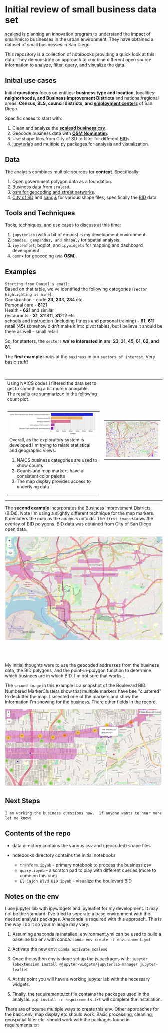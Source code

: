 # Initial review of small business data set

[scalesd](https://www.scalesd.com/) is planning an innovation program to understand the impact of small/micro businesses in the urban environment.  They have obtained a dataset of small businesses in San Diego.

This repository is a  collection of notebooks providing a quick look at this data.  They demonstrate an approach to combine different open source information to analyze, filter, query, and visualize the data.

## Initial use cases
Initial **questions** focus on entities: **business type and location**,  localities: **neighorhoods, and Business Improvement Districts** and national/regional areas: **Census, BLS, council districts, and [employment centers](https://www.sandag.org/index.asp?classid=16&subclassid=127&projectid=581&fuseaction=projects.detail)** of San Diego.<br/>

Specific cases to start with:

  1. Clean and analyze the **[scalesd business csv](https://onedrive.live.com/edit.aspx?resid=1E5F39F3051216FA!217&cid=af24648a-ad9d-4a64-91f2-1c89990698c1&ithint=file%2cxlsx&wdOrigin=OFFICECOM-WEB.START.MRU)**.
  2. Geocode business data with **[OSM Nominatim](https://nominatim.openstreetmap.org/ui/search.html)**.
  3. Use shape files from City of SD to filter for different [BID](https://www.sandiego.gov/economic-development/about/bids)s.
  2. [jupyterlab](https://jupyter.org/) and multiple py packages for analysis and visualization.

## Data
The analysis combines multiple sources for **context**.  Specifically:<br/>

  1. Open government polygon data as a foundation.
  2. Business data from `scalesd`.
  3. [osm for geocoding and street networks](https://geoffboeing.com/2016/11/osmnx-python-street-networks/).
  4. [City of SD](https://data.sandiego.gov/) and [sangis](https://sangis.org/download/index.html) for various shape files, specifically the [BID](https://data.sandiego.gov/datasets/business-improvement-districts/) data.

## Tools and Techniques
Tools, techniques, and use cases to discuss at this time:

  1. `jupyterlab` (with a bit of emacs) is my development environment.
  2. `pandas, geopandas, and shapely` for spatial analysis.
  3. `ipyleaflet`, bqplot, and `ipywidgets` for mapping and dashboard development.
  4. `osmnx` for geocoding (via **OSM**).

## Examples

`Starting from Daniel's email:`<br/>
Based on that table, we've identified the following categories (`sector highlighting is mine`):<br/>
Construction - code **23**, **23**3, **23**4 etc.<br/>
Personal care - **81**21<br/>
Health - **62**1 and similar<br/>
restaurants - **31**, **31**1811, **31**212 etc.<br/>
schools and instruction (including fitness and personal training) - **61**, **61**1<br/>
retail (**45**) somehow didn't make it into pivot tables, but I believe it should be there as well - small retail

So, for starters, the `sectors` **we're interested in** are: **23, 31, 45, 61, 62, and 81**.

The **first example** looks at the `business` in our `sectors of interest`.  Very basic stuff!<br><br><br>





  <table>
      <tr> 
        <td >
            <table >
                <tr>Using NAICS codes I filtered the data set to get to something a bit more managable.<br>  The results are summarized in the following count plot.<br><br></tr>
              <tr>
                  <td>
                      <div><img src="img/countplot.png" width="400"></div>
                  </td><tr>
                <tr>
               <td>
                  Overall, as the exploratory system is developed I'm trying to relate statistical and geographic views.
                    <ol>
                      <li>NAICS business categories are used to show counts</li>
                      <li>Counts and map markers have a consistent color palette</li>
                      <li>The map display provides access to underlying data</li>
                    </ol>
              </td>
                </tr>
            </table>
         <td >
          <table >
            <tr>
                <td>
                  <div><img src="img/map2.png" width="500"><br></div>
                </td>
              </tr>
             </table>

  </table>



    
    
    
    
The **second example** incorporates the Business Improvement Districts (BIDs).  Note I'm using a slightly different technique for the map markers.<br>  It decluters the map as the analysis unfolds.  The `first image` shows the overlay of BID polygons.  BID data was obtained from City of San Diego open data.
    
 <div align="center">
    <img src="img/bids.png"><br>
 </div>    
    
    
 <br><br>  
My initial thoughts were to use the geocoded addresses from the business data, the BID polygons, and the point-in-polygon function to determine which businees are in which BID.  I'm not sure that works...
    
The `second image` in this example is a snapshot of the Boulevard BID.  Numbered MarkerClusters show that multiple markers have bee "clustered" to declutter the map.  I selected one of the markers and show the information I'm showing for the business.  There other fields in the record.
    
    
<div align="center">
    <img src="img/ecb-bid.png"><br>
 </div> 

    
## Next Steps
    
    I am working the business questions now.  If anyone wants to hear more let me know!
    
    
## Contents of the repo

- data directory contains the various csv and (geocoded) shape files

- notebooks directory contains the initial notebooks
   - `tranform.ipynb` - primary notebook to process the business csv
   - `query.ipynb` - a scratch pad to play with different queries (more to come on this one)
   - `El Cajon Blvd BID.ipynb` - visualize the boulevard BID

## Notes on the env

I use jupyter lab with ipywidgets and ipyleaflet for my development. It may not be the standard.  I've tried to seperate a base environment with the needed analysis packages.  Anaconda is required with this approach.  This is the way I do it so your mileage may vary.

  1. Assuming anaconda is installed, environment.yml can be used to build a baseline lab env with conda:  `conda env create -f environment.yml`
  
  2. Activate the new env: `conda activate scalesd`
  
  3. Once the python env is done set up the js packages with: `jupyter labextension install @jupyter-widgets/jupyterlab-manager jupyter-leaflet`
  
  4. At this point you will have a working jupyter lab with the necessary widgets.
  
  5. Finally, the requirements.txt file contains the packages used in the analysis.  `pip install -r requirements.txt` will complete the installation.
  
There are of course multiple ways to create this env.  Other approaches for the basic env, map display etc should work.  Basic processing, cleaning, geospatial filter etc. should work with the packages found in requirements.txt